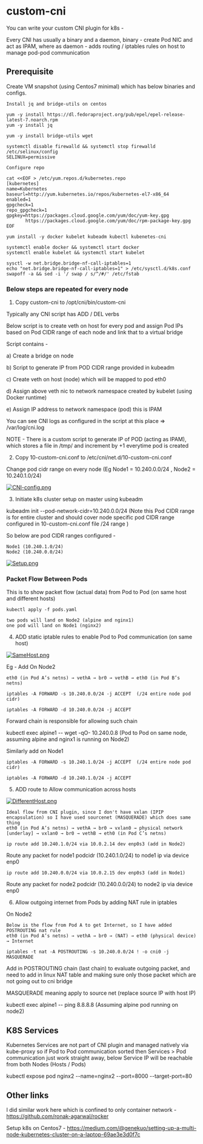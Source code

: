 # custom-cni

You can write your custom CNI plugin for k8s -

Every CNI has usually a binary and a daemon, binary - create Pod NIC and act as IPAM, where as daemon - adds routing / iptables rules on host to manage pod-pod communication


## Prerequisite

Create VM snapshot (using Centos7 minimal) which has below binaries and configs.

```hcl
Install jq and bridge-utils on centos

yum -y install https://dl.fedoraproject.org/pub/epel/epel-release-latest-7.noarch.rpm
yum -y install jq

yum -y install bridge-utils wget

systemctl disable firewalld && systemctl stop firewalld
/etc/selinux/config
SELINUX=permissive

Configure repo

cat <<EOF > /etc/yum.repos.d/kubernetes.repo
[kubernetes]
name=Kubernetes
baseurl=http://yum.kubernetes.io/repos/kubernetes-el7-x86_64
enabled=1
gpgcheck=1
repo_gpgcheck=1
gpgkey=https://packages.cloud.google.com/yum/doc/yum-key.gpg
       https://packages.cloud.google.com/yum/doc/rpm-package-key.gpg
EOF

yum install -y docker kubelet kubeadm kubectl kubenetes-cni

systemctl enable docker && systemctl start docker
systemctl enable kubelet && systemctl start kubelet

sysctl -w net.bridge.bridge-nf-call-iptables=1
echo "net.bridge.bridge-nf-call-iptables=1" > /etc/sysctl.d/k8s.conf
swapoff -a && sed -i '/ swap / s/^/#/' /etc/fstab
```

### Below steps are repeated for every node

1. Copy custom-cni to /opt/cni/bin/custom-cni

Typically any CNI script has ADD / DEL verbs

Below script is to create veth on host for every pod and assign Pod IPs based on Pod CIDR range of each node and link that to a virtual bridge

Script contains -

a) Create a bridge on node

b) Script to generate IP from POD CIDR range provided in kubeadm

c) Create veth on host (node) which will be mapped to pod eth0

d) Assign above veth nic to network namespace created by kubelet (using Docker runtime)

e) Assign IP address to network namespace (pod) this is IPAM


You can see CNI logs as configured in the script at this place => /var/log/cni.log

NOTE - There is a custom script to generate IP of POD (acting as IPAM), which stores a file in /tmp/ and increment by +1 everytime pod is created



2. Copy 10-custom-cni.conf to /etc/cni/net.d/10-custom-cni.conf

Change pod cidr range on every node (Eg Node1 = 10.240.0.0/24 , Node2 = 10.240.1.0/24)

[![CNI-config.png](https://github.com/ronak-agarwal/custom-cni/blob/master/images/CNI-config.png)]()

3. Initiate k8s cluster setup on master using kubeadm

kubeadm init --pod-network-cidr=10.240.0.0/24 (Note this Pod CIDR range is for entire cluster and should cover node specific pod CIDR range configured in 10-custom-cni.conf file /24 range )

So below are pod CIDR ranges configured -
```hcl
Node1 (10.240.1.0/24)
Node2 (10.240.0.0/24)
```

[![Setup.png](https://github.com/ronak-agarwal/custom-cni/blob/master/images/Setup.png)]()

### Packet Flow Between Pods

This is to show packet flow (actual data) from Pod to Pod (on same host and different hosts)

```hcl
kubectl apply -f pods.yaml

two pods will land on Node2 (alpine and nginx1)
one pod will land on Node1 (nginx2)
```

4. ADD static iptable rules to enable Pod to Pod communication (on same host)

[![SameHost.png](https://github.com/ronak-agarwal/custom-cni/blob/master/images/SameHost.png)]()

Eg - Add On Node2

```hcl
eth0 (in Pod A’s netns) → vethA → br0 → vethB → eth0 (in Pod B’s netns)

iptables -A FORWARD -s 10.240.0.0/24 -j ACCEPT  (/24 entire node pod cidr)

iptables -A FORWARD -d 10.240.0.0/24 -j ACCEPT
```

Forward chain is responsible for allowing such chain

kubectl exec alpine1 -- wget -qO- 10.240.0.8 (Pod to Pod on same node, assuming alpine and nginx1 is running on Node2)

Similarly add on Node1
```hcl
iptables -A FORWARD -s 10.240.1.0/24 -j ACCEPT  (/24 entire node pod cidr)

iptables -A FORWARD -d 10.240.1.0/24 -j ACCEPT
```

5. ADD route to Allow communication across hosts

[![DifferentHost.png](https://github.com/ronak-agarwal/custom-cni/blob/master/images/DifferentHost.png)]()

```hcl
Ideal flow from CNI plugin, since I don't have vxlan (IPIP encapsulation) so I have used sourcenet (MASQUERADE) which does same thing  
eth0 (in Pod A’s netns) → vethA → br0 → vxlan0 → physical network [underlay] → vxlan0 → br0 → vethB → eth0 (in Pod C’s netns)

ip route add 10.240.1.0/24 via 10.0.2.14 dev enp0s3 (add in Node2)
```
Route any packet for node1 podcidr (10.240.1.0/24) to node1 ip via device enp0

```hcl
ip route add 10.240.0.0/24 via 10.0.2.15 dev enp0s3 (add in Node1)
```
Route any packet for node2 podcidr (10.240.0.0/24) to node2 ip via device enp0


6. Allow outgoing internet from Pods by adding NAT rule in iptables

On Node2
```hcl
Below is the flow from Pod A to get Internet, so I have added POSTROUTING nat rule
eth0 (in Pod A’s netns) → vethA → br0 → (NAT) → eth0 (physical device) → Internet

iptables -t nat -A POSTROUTING -s 10.240.0.0/24 ! -o cni0 -j MASQUERADE
```
Add in POSTROUTING chain (last chain) to evaluate outgoing packet, and need to add in linux NAT table and making sure only those packet which are not going out to cni bridge

MASQUERADE meaning apply to source net (replace source IP with host IP)

kubectl exec alpine1 -- ping 8.8.8.8 (Assuming alpine pod running on node2)

## K8S Services

Kubernetes Services are not part of CNI plugin and managed natively via kube-proxy so if Pod to Pod communication sorted then Services > Pod communication just work straight away, below Service IP will be reachable from both Nodes (Hosts / Pods)

kubectl expose pod nginx2 --name=nginx2 --port=8000 --target-port=80

## Other links

I did similar work here which is confined to only container network - https://github.com/ronak-agarwal/rocker

Setup k8s on Centos7 - https://medium.com/@genekuo/setting-up-a-multi-node-kubernetes-cluster-on-a-laptop-69ae3e3d0f7c
